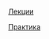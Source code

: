 [Лекции](https://drive.google.com/drive/folders/1wfTonu1Z_DD7izQ9sMP7369LuaihWl5)

[Практика](https://drive.google.com/drive/folders/1Aq4E_vmv7o4K_jduoV69icJP88PyicT8)
